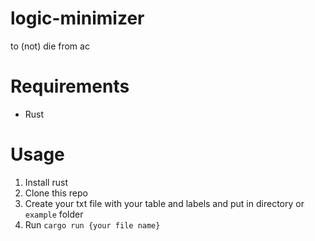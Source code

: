# logic-minimizer
to (not) die from ac 

# Requirements
* Rust

# Usage
1. Install rust
2. Clone this repo
3. Create your txt file with your table and labels and put in directory or <code>example</code> folder
4. Run <code>cargo run {your file name}</code>
